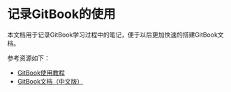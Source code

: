 # 记录GitBook的使用

本文档用于记录GitBook学习过程中的笔记，便于以后更加快速的搭建GitBook文档。

参考资源如下：

- [GitBook使用教程](http://gitbook.zhangjikai.com/)
- [GitBook文档（中文版）](https://chrisniael.gitbooks.io/gitbook-documentation/content/index.html)

